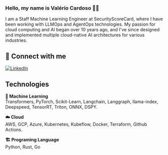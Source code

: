 <!-- ![Some-random's GitHub stats](https://github-readme-stats.vercel.app/api?username=valeriocardoso&theme=transparent&show_icons=true&hide=stars&include_all_commits=true&disable_animations=True) -->

### Hello, my name is Valério Cardoso :man_technologist:

I am a Staff Machine Learning Engineer at SecurityScoreCard, where I have been working with LLMOps and AgentOps technologies. My passion for cloud computing and AI began over 10 years ago, and I've since designed and implemented multiple cloud-native AI architectures for various industries.

## 🔗 Connect with me 
<a href="https://www.linkedin.com/in/valeriocardoso" target="_blank"><img alt="LinkedIn" src="https://img.shields.io/badge/linkedin-%230077B5.svg?&style=for-the-badge&logo=linkedin&logoColor=white" /></a>

## Technologies

**🤖 Machine Learning**  
Transformers, PyTorch, Scikit-Learn, Langchain, Langgraph, llama-index, Deepspeed, TensorRT, Triton, ONNX, DSPY.

**☁️ Cloud**  
AWS, GCP, Azure, Kubernetes, Kubeflow, Docker, Terraform, Github Actions.

**🏗️ Programing Language**  
Python, Rust, Go
